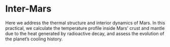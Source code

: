 # Inter-Mars
Here we address the thermal structure and interior dynamics of Mars. In this practical, we calculate the temperature profile inside Mars’ crust and mantle due to the heat generated by radioactive decay, and assess the evolution of the planet’s cooling history.
